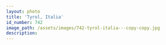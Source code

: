 ```yaml
---
layout: photo
title: 'Tyrol, Italia'
id_number: 742
image_path: /assets/images/742-tyrol-italia---copy-copy.jpg
description:
---
```


